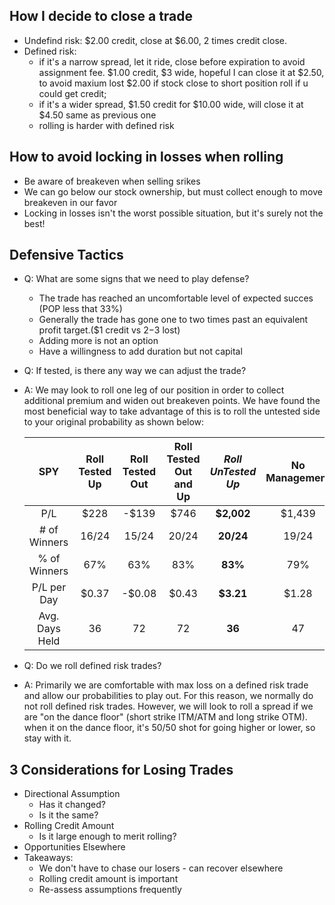 ## How I decide to close a trade
   * Undefind risk: $2.00 credit, close at $6.00, 2 times credit close.
   * Defined risk: 
       * if it's a narrow spread, let it ride, close before expiration to avoid assignment fee.
                $1.00 credit, $3 wide, hopeful I can close it at $2.50, to avoid maxium lost $2.00
                if stock close to short position roll if u could get credit;
       * if it's a wider spread, $1.50 credit for $10.00 wide, will close it at $4.50 same as previous one
       * rolling is harder with defined risk
## How to avoid locking in losses when rolling
   * Be aware of breakeven when selling srikes
   * We can go below our stock ownership, but must collect enough to move breakeven in our favor
   * Locking in losses isn't the worst possible situation, but it's surely not the best!
## Defensive Tactics
   * Q: What are some signs that we need to play defense?
     * The trade has reached an uncomfortable level of expected succes (POP less that 33%)
     * Generally the trade has gone one to two times past an equivalent profit target.($1 credit vs $2-$3 lost)
     * Adding more is not an option
     * Have a willingness to add duration but not capital
   * Q: If tested, is there any way we can adjust the trade?
   * A: We may look to roll one leg of our position in order to collect additional premium and widen out breakeven points. We have found the most beneficial way to take advantage of this is to roll the untested side to your original probability as shown below:

        |SPY|Roll Tested<br>Up|Roll Tested<br>Out|Roll Tested<br>Out and Up|*Roll UnTested<br>Up*|No Management|
        :---:|:---:|:---:|:---:|:---:|:---:
        P/L|$228|-$139|$746|**$2,002**|$1,439
        \# of Winners|16/24|15/24|20/24|**20/24**|19/24
        % of Winners|67%|63%|83%|**83%**|79%
        P/L per Day|$0.37|-$0.08|$0.43|**$3.21**|$1.28
        Avg. Days Held|36|72|72|**36**|47 

   * Q: Do we roll defined risk trades?
   * A: Primarily we are comfortable with max loss on a defined risk trade and allow our probabilities to play out. For this reason, we normally do not roll defined risk trades. However, we will look to roll a spread if we are "on the dance floor" (short strike ITM/ATM and long strike OTM). when it on the dance floor, it's 50/50 shot for going higher or lower, so stay with it.
 ## 3 Considerations for Losing Trades
   * Directional Assumption
      * Has it changed?
      * Is it the same?
   * Rolling Credit Amount
      * Is it large enough to merit rolling?
   * Opportunities Elsewhere
   * Takeaways:
      * We don't have to chase our losers - can recover elsewhere
      * Rolling credit amount is important
      * Re-assess assumptions frequently


